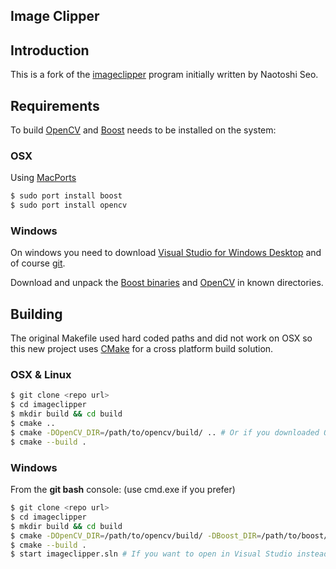 Image Clipper
-------------

## Introduction

This is a fork of the [imageclipper](https://code.google.com/p/imageclipper/)
program initially written by Naotoshi Seo.

## Requirements

To build [OpenCV](http://opencv.org/) and [Boost](http://www.boost.org/)
needs to be installed on the system:

### OSX

Using [MacPorts](http://www.macports.org/)

```bash
$ sudo port install boost
$ sudo port install opencv
```

### Windows

On windows you need to download [Visual Studio for Windows Desktop](http://www.visualstudio.com/)
and of course [git](http://git-scm.com/).

Download and unpack the [Boost binaries](http://www.boost.org/users/download/)
and [OpenCV](http://opencv.org/downloads.html) in known directories.

## Building

The original Makefile used hard coded paths and did not work on OSX
so this new project uses [CMake](http://cmake.org/) for a cross platform
build solution.

### OSX & Linux

```bash
$ git clone <repo url>
$ cd imageclipper
$ mkdir build && cd build
$ cmake ..
$ cmake -DOpenCV_DIR=/path/to/opencv/build/ .. # Or if you downloaded OpenCV from http://opencv.org/
$ cmake --build .
```

### Windows

From the **git bash** console:
(use cmd.exe if you prefer)

```bash
$ git clone <repo url>
$ cd imageclipper
$ mkdir build && cd build
$ cmake -DOpenCV_DIR=/path/to/opencv/build/ -DBoost_DIR=/path/to/boost/dir ..
$ cmake --build .
$ start imageclipper.sln # If you want to open in Visual Studio instead.
```
